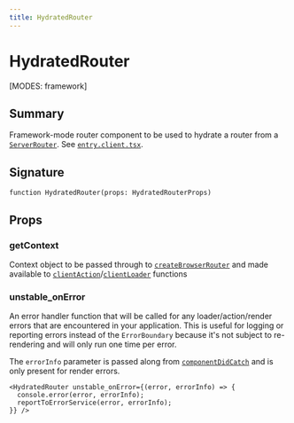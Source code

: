 ```yaml
---
title: HydratedRouter
---
```


# HydratedRouter

<!--
⚠️ ⚠️ IMPORTANT ⚠️ ⚠️ 

Thank you for helping improve our documentation!

This file is auto-generated from the JSDoc comments in the source
code, so please edit the JSDoc comments in the file below and this
file will be re-generated once those changes are merged.

https://github.com/remix-run/react-router/blob/main/packages/react-router/lib/dom-export/hydrated-router.tsx
-->

[MODES: framework]

## Summary

Framework-mode router component to be used to hydrate a router from a
[`ServerRouter`](../framework-routers/ServerRouter). See [`entry.client.tsx`](../framework-conventions/entry.client.tsx).

## Signature

```tsx
function HydratedRouter(props: HydratedRouterProps)
```

## Props

### getContext

Context object to be passed through to [`createBrowserRouter`](../data-routers/createBrowserRouter) and made
available to
[`clientAction`](../../start/framework/route-module#clientAction)/[`clientLoader`](../../start/framework/route-module#clientLoader)
functions

### unstable_onError

An error handler function that will be called for any loader/action/render
errors that are encountered in your application.  This is useful for
logging or reporting errors instead of the `ErrorBoundary` because it's not
subject to re-rendering and will only run one time per error.

The `errorInfo` parameter is passed along from
[`componentDidCatch`](https://react.dev/reference/react/Component#componentdidcatch)
and is only present for render errors.

```tsx
<HydratedRouter unstable_onError={(error, errorInfo) => {
  console.error(error, errorInfo);
  reportToErrorService(error, errorInfo);
}} />
```

